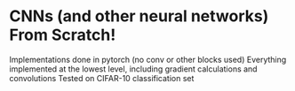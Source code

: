# CNNs (and other neural networks) From Scratch!
Implementations done in pytorch (no conv or other blocks used)
Everything implemented at the lowest level, including gradient calculations and convolutions
Tested on CIFAR-10 classification set
